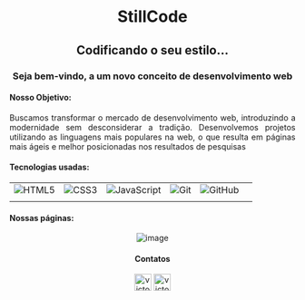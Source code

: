 <link rel="stylesheet" href="https://cdn.jsdelivr.net/npm/bootstrap-icons@1.11.3/font/bootstrap-icons.min.css">

<h1 align ='center' >StillCode </h1>
<h2 align ='center' >Codificando o seu estilo...</h2>
<h3 align ='center' >Seja bem-vindo, a um novo conceito de desenvolvimento web</h3>

<h4>Nosso Objetivo:</h4>
<p align = 'justify'>Buscamos transformar o mercado de desenvolvimento web, introduzindo a modernidade sem desconsiderar a tradição. Desenvolvemos projetos utilizando as linguagens mais populares na web, o que resulta em páginas mais ágeis e melhor posicionadas nos resultados de pesquisas</p>

<h4>Tecnologias usadas:</h4>

<div align='center'>

|       |       |       |       |       |       |
|:-----:|:-----:|:-----:|:-----:|:-----:|:-----:|
| ![HTML5](https://img.shields.io/badge/-HTML5-0D1117?style=for-the-badge&logo=html5&labelColor=0D1117) | ![CSS3](https://img.shields.io/badge/-CSS3-0D1117?style=for-the-badge&logo=css3&logoColor=1572B6&labelColor=0D1117) | ![JavaScript](https://img.shields.io/badge/-JavaScript-0D1117?style=for-the-badge&logo=javascript&labelColor=0D1117) | ![Git](https://img.shields.io/badge/Git-0D1117?style=for-the-badge&logo=git&logoColor=e44c30&labelColor=0D1117) | ![GitHub](https://img.shields.io/badge/GitHub-0D1117?style=for-the-badge&logo=github&labelColor=0D1117) |
|        |      |        |       |      |        |

</div>

<h4>Nossas páginas:</h4>

<div align='center'>

![image](https://github.com/StillCode-Web-Development/.github/assets/145375098/0142e962-a5ce-404a-9b6f-e987eb0d8179)

</div>

<div align='center'>
  <h4>Contatos</h4>
  
<p>
<a href="https://www.linkedin.com/in/victor-bdev" target="blank"><img align="center" src="https://raw.githubusercontent.com/rahuldkjain/github-profile-readme-generator/master/src/images/icons/Social/linked-in-alt.svg" alt="victor-batista-dev" height="30" /></a>
<a href="https://www.instagram.com/still_code/" target="blank"><img align="center" src="https://raw.githubusercontent.com/rahuldkjain/github-profile-readme-generator/888aff31e1d26dd2a6acf6afebbc34970aeb0118/src/images/icons/Social/instagram.svg" alt="victor-batista-dev" height="30" width="30" /></a>
</p> 
  
</div>
